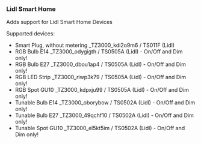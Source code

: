 ### Lidl Smart Home
Adds support for Lidl Smart Home Devices

Supported devices:
- Smart Plug, without metering
    _TZ3000_kdi2o9m6 / TS011F (Lidl)
- RGB Bulb E14
    _TZ3000_odygigth / TS0505A (Lidl) - On/Off and Dim only!
- RGB Bulb E27
    _TZ3000_dbou1ap4 / TS0505A (Lidl) - On/Off and Dim only!
- RGB LED Strip
    _TZ3000_riwp3k79 / TS0505A (Lidl) - On/Off and Dim only!
- RGB Spot GU10
    _TZ3000_kdpxju99 / TS0505A (Lidl) - On/Off and Dim only!
- Tunable Bulb E14
    _TZ3000_oborybow / TS0502A (Lidl) - On/Off and Dim only!
- Tunable Bulb E27
    _TZ3000_49qchf10 / TS0502A (Lidl) - On/Off and Dim only!
- Tunable Spot GU10
    _TZ3000_el5kt5im / TS0502A (Lidl) - On/Off and Dim only!

    